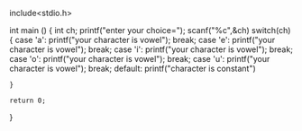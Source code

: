 include<stdio.h>

int main ()
{
    int ch;
    printf("enter your choice=");
    scanf("%c",&ch)
    switch(ch)
    {
     case 'a':
          printf("your character is vowel");
          break;
     case 'e':
           printf("your character is vowel");
           break;
     case 'i':
           printf("your character is vowel");
           break;
     case 'o':
          printf("your character is vowel");
          break;
     case 'u':
          printf("your character is vowel");
          break;
        default: printf("character is constant")
    
    }
    
    return 0;
}
